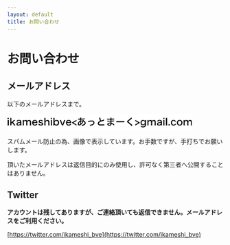 ```yaml
---
layout: default
title: お問い合わせ
---
```


# お問い合わせ


## メールアドレス

以下のメールアドレスまで。

![MailAddress](assets/img/mail.bmp)​

スパムメール防止の為、画像で表示しています。お手数ですが、手打ちでお願いします。

頂いたメールアドレスは返信目的にのみ使用し、許可なく第三者へ公開することはありません。


## Twitter

**アカウントは残してありますが、ご連絡頂いても返信できません。メールアドレスをご利用ください。**

[https://twitter.com/ikameshi_bve](https://twitter.com/ikameshi_bve)